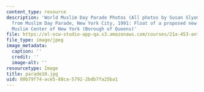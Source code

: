 ```yaml
---
content_type: resource
description: 'World Muslim Day Parade Photos (All photos by Susan Slyomovics): Photos
  from Muslim Day Parade, New York City, 1991: Float of a proposed new building, the
  Muslim Center of New York (Borough of Queens)'
file: https://ol-ocw-studio-app-qa.s3.amazonaws.com/courses/21a-453-anthropology-of-the-middle-east-spring-2004/80b79f74ace588ca57922bdb7fa25ba1_parade10.jpg
file_type: image/jpeg
image_metadata:
  caption: ''
  credit: ''
  image-alt: ''
resourcetype: Image
title: parade10.jpg
uid: 80b79f74-ace5-88ca-5792-2bdb7fa25ba1
---
```

